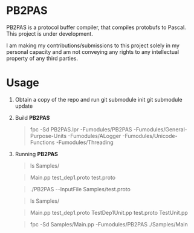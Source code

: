 # PB2PAS
PB2PAS is a protocol buffer compiler, that compiles protobufs to Pascal. This project is under development.

I am making my contributions/submissions to this project solely in my personal capacity and am not conveying any rights to any intellectual property of any third parties.

# Usage

1) Obtain a copy of the repo and run 
    git submodule init
    git submodule update

2) Build __PB2PAS__
    > fpc -Sd PB2PAS.lpr  -Fumodules/PB2PAS -Fumodules/General-Purpose-Units -Fumodules/ALogger -Fumodules/Unicode-Functions -Fumodules/Threading

3) Running __PB2PAS__
    > ls Samples/

    > Main.pp  test_dep1.proto  test.proto 

    > ./PB2PAS --InputFile Samples/test.proto

    > ls Samples/

    > Main.pp  test_dep1.proto  TestDep1Unit.pp  test.proto  TestUnit.pp 

    > fpc -Sd Samples/Main.pp -Fumodules/PB2PAS
    > ./Samples/Main
